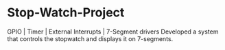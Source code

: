 # Stop-Watch-Project
GPIO |  Timer | External Interrupts | 7-Segment drivers  Developed a system that controls the stopwatch and displays it on 7-segments.

